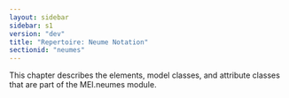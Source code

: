 ```yaml
---
layout: sidebar
sidebar: s1
version: "dev"
title: "Repertoire: Neume Notation"
sectionid: "neumes"
---
```


This chapter describes the elements, model classes, and attribute classes that are part of the MEI.neumes module.
